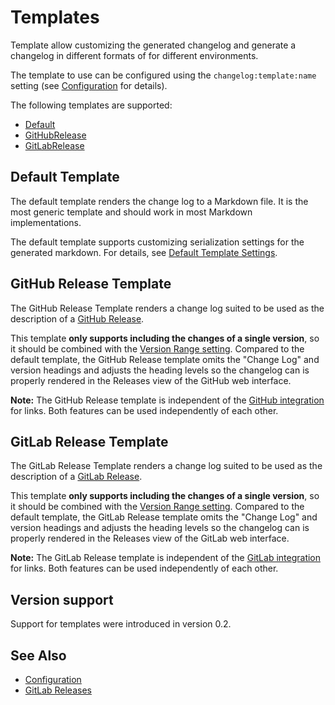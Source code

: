 # Templates

Template allow customizing the generated changelog and generate a changelog in different formats of for different environments.

The template to use can be configured using the `changelog:template:name` setting (see [Configuration](./configuration/settings/template-name.md) for details).

The following templates are supported:

- [Default](#default-template)
- [GitHubRelease](#github-release-template)
- [GitLabRelease](#gitlab-release-template)

## Default Template

The default template renders the change log to a Markdown file.
It is the most generic template and should work in most Markdown implementations.

The default template supports customizing serialization settings for the generated markdown.
For details, see [Default Template Settings](./configuration/settings/default-template.md).

## GitHub Release Template

The GitHub Release Template renders a change log suited to be used as the description of a [GitHub Release](https://help.github.com/en/github/administering-a-repository/about-releases).

This template **only supports including the changes of a single version**, so it should be combined with the [Version Range setting](./configuration/settings/version-range.md).
Compared to the default template, the GitHub Release template omits the "Change Log" and version headings and adjusts the heading levels so the changelog can is properly rendered in the Releases view of the GitHub web interface.

**Note:** The GitHub Release template is independent of the [GitHub integration](./integrations/github.md) for links.
Both features can be used independently of each other.

## GitLab Release Template

The GitLab Release Template renders a change log suited to be used as the description of a [GitLab Release](https://docs.gitlab.com/ee/user/project/releases/).

This template **only supports including the changes of a single version**, so it should be combined with the [Version Range setting](./configuration/settings/version-range.md).
Compared to the default template, the GitLab Release template omits the "Change Log" and version headings and adjusts the heading levels so the changelog can is properly rendered in the Releases view of the GitLab web interface.

**Note:** The GitLab Release template is independent of the [GitLab integration](./integrations/gitlab.md) for links.
Both features can be used independently of each other.

## Version support

Support for templates were introduced in version 0.2.

## See Also

- [Configuration](./configuration.md)
- [GitLab Releases](https://docs.gitlab.com/ee/user/project/releases/)
